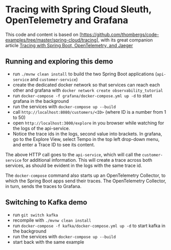 # Tracing with Spring Cloud Sleuth, OpenTelemetry and Grafana

This code and content is based on [https://github.com/thombergs/code-examples/tree/master/spring-cloud/tracing], with its great companion article [Tracing with Spring Boot, OpenTelemetry, and Jaeger](https://reflectoring.io/spring-boot-tracing)

## Running and exploring this demo
 
- run `./mvnw clean install` to build the two Spring Boot applications (`api-service` and `customer-service`)
- create the dedicated docker network so that services can reach each other and grafana with `docker network create observability_tutorial`
- run `docker-compose -f grafana/docker-compose.yml up -d` to start grafana in the background
- run the services with `docker-compose up --build`
- call `http://localhost:8080/customers/<ID>` (where ID is a number from 1 to 50)
- open `http://localhost:3000/explore` in you browser while watching for the logs of the api-service.
- Notice the trace ids in the logs, second value into brackets. In grafana, go to the Explore View, select Tempo in the top left drop-down menu, and enter a Trace ID to see its content.

The above HTTP call goes to the `api-service`, which will call the `customer-service` for additional information. This will create a trace across both services, as should be evident in the logs with the same trace id.

The `docker-compose` command also starts up an OpenTelemetry Collector, to which the Spring Boot apps send their traces. The OpenTelemetry Collector, in turn, sends the traces to Grafana.

## Switching to Kafka demo

- run `git switch kafka` 
- recompile with `./mvnw clean install`
- run `docker-compose -f kafka/docker-compose.yml up -d` to start kafka in the background
- run the services with `docker-compose up --build`
- start back with the same example  